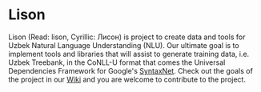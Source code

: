 # Lison
Lison (Read: lison, Cyrillic: Лисон) is project to create data and tools for Uzbek Natural Language Understanding (NLU). Our ultimate goal is to implement tools and libraries that will assist to generate training data, i.e. Uzbek Treebank, in the CoNLL-U format that comes the Universal Dependencies Framework for Google's [SyntaxNet](https://ai.googleblog.com/2016/05/announcing-syntaxnet-worlds-most.html). Check out the goals of the project in our [Wiki](https://github.com/smartnode/lison/wiki) and you are welcome to contribute to the project.
